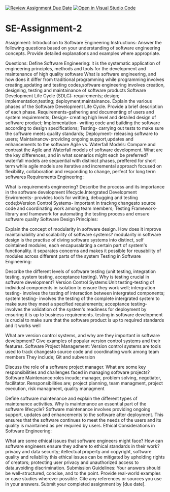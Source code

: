 [![Review Assignment Due Date](https://classroom.github.com/assets/deadline-readme-button-24ddc0f5d75046c5622901739e7c5dd533143b0c8e959d652212380cedb1ea36.svg)](https://classroom.github.com/a/-ucQIGTc)
[![Open in Visual Studio Code](https://classroom.github.com/assets/open-in-vscode-718a45dd9cf7e7f842a935f5ebbe5719a5e09af4491e668f4dbf3b35d5cca122.svg)](https://classroom.github.com/online_ide?assignment_repo_id=15217464&assignment_repo_type=AssignmentRepo)
# SE-Assignment-2
Assignment: Introduction to Software Engineering
Instructions:
Answer the following questions based on your understanding of software engineering concepts. Provide detailed explanations and examples where appropriate.

Questions:
Define Software Engineering:
it is the systematic application of engineering principles, methods and tools for the development and maintenance of high quality software
What is software engineering, and how does it differ from traditional programming
while programming involves creating,updating and testing codes,software engineering involves creation, designing, testing and maintainance of software products
Software Development Life Cycle (SDLC):
requirements; design; implementation;testing; deployment;maintainance.
Explain the various phases of the Software Development Life Cycle. Provide a brief description of each phase.
Requirements-gathering and documenting of users and system requirements; Design- creating high level and detailed design of software product; Implementation- writing code and building the software according to design specifications; Testing- carrying out tests to make sure the software meets quality standards; Deployment- releasing software to users; Maintainancw-providing ongoing support,updates and enhancements to the software
Agile vs. Waterfall Models:
Compare and contrast the Agile and Waterfall models of software development. What are the key differences, and in what scenarios might each be preferred?waterfall models are sequential with distinict phases, preffered for short term while agile models are iterative and incremental approach focused on flexibility, collaboration and responding to change, perfect for long term softwares
Requirements Engineering:

What is requirements engineering? Describe the process and its importance in the software development lifecycle.Intergrated Development Enviroments- provides tools for writting, debugging and testing code;bVersion Control Systems- important in trackng changesto source code and coordinating work among team members; Testing Framework- library and framework for automating the testing process and ensure software quality
Software Design Principles:

Explain the concept of modularity in software design. How does it improve maintainability and scalability of software systems? modularity in software design is the practise of diving software systems into distinct, self cointained modules, each encapusalating a certain part of system's functionality. it separates concerns and makes it possible for reusability of modules across different parts of the system
Testing in Software Engineering:

Describe the different levels of software testing (unit testing, integration testing, system testing, acceptance testing). Why is testing crucial in software development?
Version Control Systems:Unit testing-testing of individusl components in isolation to ensure they work well; intergration testing- involves the testing of interaction between intergrated components; system testing- involves the testing of the complete intergrated system to make sure they meet a specified requirements; acceptance testing- involves the validation of the system's readiness for deployment by ensuring it is up to business requirements.
testing in software development is crucial to make sure that the software product is up to required standards and it works well

What are version control systems, and why are they important in software development? Give examples of popular version control systems and their features.
Software Project Management: Version control systems are tools used to track changesto source code and coordinating work among team members
They include; Git and subversion

Discuss the role of a software project manager. What are some key responsibilities and challenges faced in managing software projects?
Software Maintenance:roles incude; manager, problem solving, negotiator, facilitator. Rensponsibilities are; project planning, team managment, project execution, risk managment, quality managment

Define software maintenance and explain the different types of maintenance activities. Why is maintenance an essential part of the software lifecycle? Software maintenance involves providing ongoing support, updates and enhancements to the software after deployment. This ensures that the software continues to meet the needs of the users and its quality is maintained as per required by users.
Ethical Considerations in Software Engineering:

What are some ethical issues that software engineers might face? How can software engineers ensure they adhere to ethical standards in their work? privacy and data security; itellectual property and copyright, software quality and reliability
this ethical issues can be mitigated by upholding rights of creators; protecting user privacy and unauthorized access to data,avoiding discrimination.
Submission Guidelines:
Your answers should be well-structured, concise, and to the point.
Provide real-world examples or case studies wherever possible.
Cite any references or sources you use in your answers.
Submit your completed assignment by [due date].
